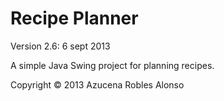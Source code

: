 # Recipe Planner

Version 2.6: 6 sept 2013

A simple Java Swing project for planning recipes.

Copyright © 2013 Azucena Robles Alonso
